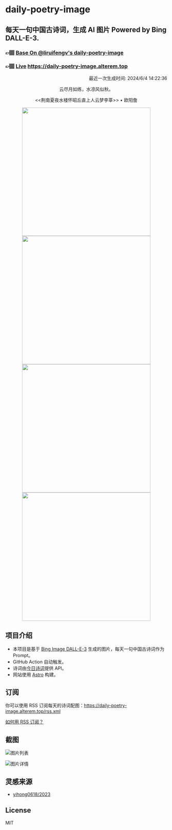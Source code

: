 
# daily-poetry-image

## 每天一句中国古诗词，生成 AI 图片 Powered by Bing DALL-E-3.

### 👉🏽 [Base On @liruifengv's daily-poetry-image](https://github.com/liruifengv/daily-poetry-image)

### 👉🏽 [Live](https://daily-poetry-image.alterem.top/) https://daily-poetry-image.alterem.top

<p align="right">
  最近一次生成时间: 2024/6/4 14:22:36
</p>
<p align="center">
云尽月如练，水凉风似秋。
</p>
<p align="center">
<<荆南夏夜水楼怀昭丘直上人云梦李莘>> • 欧阳詹
</p>
<p align="center">
<img src="https://tse4.mm.bing.net/th/id/OIG3.kfbfVqorvfBDcog4WzO7" height="400" width="400" />
<img src="https://tse1.mm.bing.net/th/id/OIG3.Hqdais0oM1k9c4kKYYt6" height="400" width="400" />
<img src="https://tse2.mm.bing.net/th/id/OIG3.w6GIgmegFf488UdPn5d2" height="400" width="400" />
<img src="https://tse2.mm.bing.net/th/id/OIG3.zRMDlIP7ak7QPI50xGOV" height="400" width="400" />
</p>

## 项目介绍

-   本项目是基于 [Bing Image DALL-E-3](https://www.bing.com/images/create) 生成的图片，每天一句中国古诗词作为 Prompt。
-   GitHub Action 自动触发。
-   诗词由[今日诗词](https://www.jinrishici.com/)提供 API。
-   网站使用 [Astro](https://astro.build) 构建。

## 订阅

你可以使用 RSS 订阅每天的诗词配图：https://daily-poetry-image.alterem.top/rss.xml

[如何用 RSS 订阅？](https://zhuanlan.zhihu.com/p/55026716)

## 截图

![图片列表](./screenshots/Snipaste_2023-12-28_21-00-26.png)

![图片详情](./screenshots/Snipaste_2023-12-28_21-00-53.png)

## 灵感来源

-   [yihong0618/2023](https://github.com/yihong0618/2023)

## License

MIT
